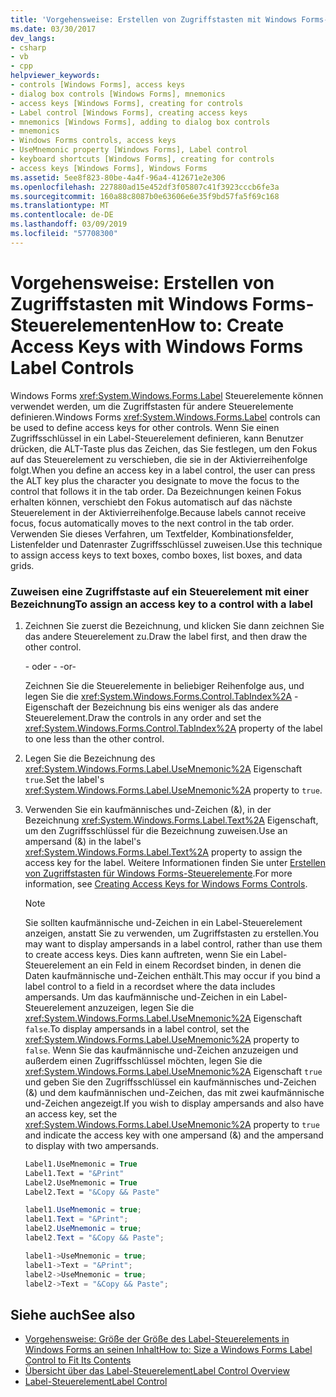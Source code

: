 ```yaml
---
title: 'Vorgehensweise: Erstellen von Zugriffstasten mit Windows Forms-Steuerelementen'
ms.date: 03/30/2017
dev_langs:
- csharp
- vb
- cpp
helpviewer_keywords:
- controls [Windows Forms], access keys
- dialog box controls [Windows Forms], mnemonics
- access keys [Windows Forms], creating for controls
- Label control [Windows Forms], creating access keys
- mnemonics [Windows Forms], adding to dialog box controls
- mnemonics
- Windows Forms controls, access keys
- UseMnemonic property [Windows Forms], Label control
- keyboard shortcuts [Windows Forms], creating for controls
- access keys [Windows Forms], Windows Forms
ms.assetid: 5ee8f823-80be-4a4f-96a4-412671e2e306
ms.openlocfilehash: 227880ad15e452df3f05807c41f3923cccb6fe3a
ms.sourcegitcommit: 160a88c8087b0e63606e6e35f9bd57fa5f69c168
ms.translationtype: MT
ms.contentlocale: de-DE
ms.lasthandoff: 03/09/2019
ms.locfileid: "57708300"
---
```

# <a name="how-to-create-access-keys-with-windows-forms-label-controls"></a><span data-ttu-id="c553d-102">Vorgehensweise: Erstellen von Zugriffstasten mit Windows Forms-Steuerelementen</span><span class="sxs-lookup"><span data-stu-id="c553d-102">How to: Create Access Keys with Windows Forms Label Controls</span></span>
<span data-ttu-id="c553d-103">Windows Forms <xref:System.Windows.Forms.Label> Steuerelemente können verwendet werden, um die Zugriffstasten für andere Steuerelemente definieren.</span><span class="sxs-lookup"><span data-stu-id="c553d-103">Windows Forms <xref:System.Windows.Forms.Label> controls can be used to define access keys for other controls.</span></span> <span data-ttu-id="c553d-104">Wenn Sie einen Zugriffsschlüssel in ein Label-Steuerelement definieren, kann Benutzer drücken, die ALT-Taste plus das Zeichen, das Sie festlegen, um den Fokus auf das Steuerelement zu verschieben, die sie in der Aktivierreihenfolge folgt.</span><span class="sxs-lookup"><span data-stu-id="c553d-104">When you define an access key in a label control, the user can press the ALT key plus the character you designate to move the focus to the control that follows it in the tab order.</span></span> <span data-ttu-id="c553d-105">Da Bezeichnungen keinen Fokus erhalten können, verschiebt den Fokus automatisch auf das nächste Steuerelement in der Aktivierreihenfolge.</span><span class="sxs-lookup"><span data-stu-id="c553d-105">Because labels cannot receive focus, focus automatically moves to the next control in the tab order.</span></span> <span data-ttu-id="c553d-106">Verwenden Sie dieses Verfahren, um Textfelder, Kombinationsfelder, Listenfelder und Datenraster Zugriffsschlüssel zuweisen.</span><span class="sxs-lookup"><span data-stu-id="c553d-106">Use this technique to assign access keys to text boxes, combo boxes, list boxes, and data grids.</span></span>  
  
### <a name="to-assign-an-access-key-to-a-control-with-a-label"></a><span data-ttu-id="c553d-107">Zuweisen eine Zugriffstaste auf ein Steuerelement mit einer Bezeichnung</span><span class="sxs-lookup"><span data-stu-id="c553d-107">To assign an access key to a control with a label</span></span>  
  
1.  <span data-ttu-id="c553d-108">Zeichnen Sie zuerst die Bezeichnung, und klicken Sie dann zeichnen Sie das andere Steuerelement zu.</span><span class="sxs-lookup"><span data-stu-id="c553d-108">Draw the label first, and then draw the other control.</span></span>  
  
     <span data-ttu-id="c553d-109">- oder - </span><span class="sxs-lookup"><span data-stu-id="c553d-109">-or-</span></span>  
  
     <span data-ttu-id="c553d-110">Zeichnen Sie die Steuerelemente in beliebiger Reihenfolge aus, und legen Sie die <xref:System.Windows.Forms.Control.TabIndex%2A> -Eigenschaft der Bezeichnung bis eins weniger als das andere Steuerelement.</span><span class="sxs-lookup"><span data-stu-id="c553d-110">Draw the controls in any order and set the <xref:System.Windows.Forms.Control.TabIndex%2A> property of the label to one less than the other control.</span></span>  
  
2.  <span data-ttu-id="c553d-111">Legen Sie die Bezeichnung des <xref:System.Windows.Forms.Label.UseMnemonic%2A> Eigenschaft `true`.</span><span class="sxs-lookup"><span data-stu-id="c553d-111">Set the label's <xref:System.Windows.Forms.Label.UseMnemonic%2A> property to `true`.</span></span>  
  
3.  <span data-ttu-id="c553d-112">Verwenden Sie ein kaufmännisches und-Zeichen (&), in der Bezeichnung <xref:System.Windows.Forms.Label.Text%2A> Eigenschaft, um den Zugriffsschlüssel für die Bezeichnung zuweisen.</span><span class="sxs-lookup"><span data-stu-id="c553d-112">Use an ampersand (&) in the label's <xref:System.Windows.Forms.Label.Text%2A> property to assign the access key for the label.</span></span> <span data-ttu-id="c553d-113">Weitere Informationen finden Sie unter [Erstellen von Zugriffstasten für Windows Forms-Steuerelemente](how-to-create-access-keys-for-windows-forms-controls.md).</span><span class="sxs-lookup"><span data-stu-id="c553d-113">For more information, see [Creating Access Keys for Windows Forms Controls](how-to-create-access-keys-for-windows-forms-controls.md).</span></span>  
  
    > [!NOTE]
    >  <span data-ttu-id="c553d-114">Sie sollten kaufmännische und-Zeichen in ein Label-Steuerelement anzeigen, anstatt Sie zu verwenden, um Zugriffstasten zu erstellen.</span><span class="sxs-lookup"><span data-stu-id="c553d-114">You may want to display ampersands in a label control, rather than use them to create access keys.</span></span> <span data-ttu-id="c553d-115">Dies kann auftreten, wenn Sie ein Label-Steuerelement an ein Feld in einem Recordset binden, in denen die Daten kaufmännische und-Zeichen enthält.</span><span class="sxs-lookup"><span data-stu-id="c553d-115">This may occur if you bind a label control to a field in a recordset where the data includes ampersands.</span></span> <span data-ttu-id="c553d-116">Um das kaufmännische und-Zeichen in ein Label-Steuerelement anzuzeigen, legen Sie die <xref:System.Windows.Forms.Label.UseMnemonic%2A> Eigenschaft `false`.</span><span class="sxs-lookup"><span data-stu-id="c553d-116">To display ampersands in a label control, set the <xref:System.Windows.Forms.Label.UseMnemonic%2A> property to `false`.</span></span> <span data-ttu-id="c553d-117">Wenn Sie das kaufmännische und-Zeichen anzuzeigen und außerdem einen Zugriffsschlüssel möchten, legen Sie die <xref:System.Windows.Forms.Label.UseMnemonic%2A> Eigenschaft `true` und geben Sie den Zugriffsschlüssel ein kaufmännisches und-Zeichen (&) und dem kaufmännischen und-Zeichen, das mit zwei kaufmännische und-Zeichen angezeigt.</span><span class="sxs-lookup"><span data-stu-id="c553d-117">If you wish to display ampersands and also have an access key, set the <xref:System.Windows.Forms.Label.UseMnemonic%2A> property to `true` and indicate the access key with one ampersand (&) and the ampersand to display with two ampersands.</span></span>  
  
    ```vb  
    Label1.UseMnemonic = True  
    Label1.Text = "&Print"  
    Label2.UseMnemonic = True  
    Label2.Text = "&Copy && Paste"  
    ```  
  
    ```csharp  
    label1.UseMnemonic = true;  
    label1.Text = "&Print";  
    label2.UseMnemonic = true;  
    label2.Text = "&Copy && Paste";  
    ```  
  
    ```cpp  
    label1->UseMnemonic = true;  
    label1->Text = "&Print";  
    label2->UseMnemonic = true;  
    label2->Text = "&Copy && Paste";  
    ```  
  
## <a name="see-also"></a><span data-ttu-id="c553d-118">Siehe auch</span><span class="sxs-lookup"><span data-stu-id="c553d-118">See also</span></span>
- [<span data-ttu-id="c553d-119">Vorgehensweise: Größe der Größe des Label-Steuerelements in Windows Forms an seinen Inhalt</span><span class="sxs-lookup"><span data-stu-id="c553d-119">How to: Size a Windows Forms Label Control to Fit Its Contents</span></span>](how-to-size-a-windows-forms-label-control-to-fit-its-contents.md)
- [<span data-ttu-id="c553d-120">Übersicht über das Label-Steuerelement</span><span class="sxs-lookup"><span data-stu-id="c553d-120">Label Control Overview</span></span>](label-control-overview-windows-forms.md)
- [<span data-ttu-id="c553d-121">Label-Steuerelement</span><span class="sxs-lookup"><span data-stu-id="c553d-121">Label Control</span></span>](label-control-windows-forms.md)
